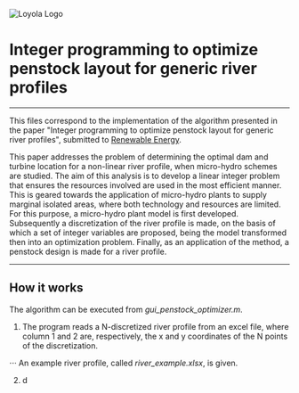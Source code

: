 ![Loyola Logo](https://github.com/atapiaco/PenstockOptimizer/files/blob/master/logo.png)

# Integer programming to optimize penstock layout for generic river profiles
---
This files correspond to the implementation of the algorithm presented in the paper "Integer programming to optimize penstock layout for generic river profiles", submitted to [Renewable Energy](https://www.journals.elsevier.com/renewable-energy).

This paper addresses the problem of determining the optimal dam and turbine location for a non-linear river profile,
when micro-hydro schemes are studied. The aim of this analysis is to develop a linear integer problem that ensures the
resources involved are used in the most efficient manner. This is geared towards the application of micro-hydro plants
to supply marginal isolated areas, where both technology and resources are limited. For this purpose, a micro-hydro
plant model is first developed. Subsequently a discretization of the river profile is made, on the basis of which a
set of integer variables are proposed, being the model transformed then into an optimization problem. Finally, as an
application of the method, a penstock design is made for a river profile.

---

## How it works

The algorithm can be executed from *gui_penstock_optimizer.m*.

1. The program reads a N-discretized river profile from an excel file, where column 1 and 2 are, respectively, the x and y coordinates of the N points of the discretization.

⋅⋅· An example river profile, called *river_example.xlsx*, is given.

2. d

